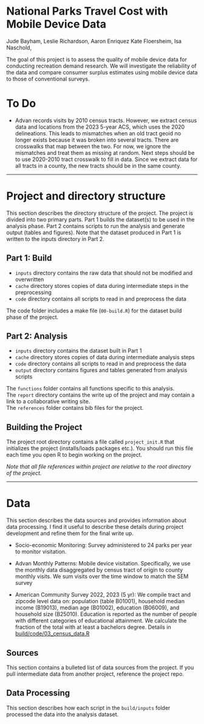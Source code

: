 # National Parks Travel Cost with Mobile Device Data

Jude Bayham, Leslie Richardson, Aaron Enriquez Kate Floersheim, Isa Naschold,

The goal of this project is to assess the quality of mobile device data for conducting recreation demand research. We will investigate the reliability of the data and compare consumer surplus estimates using mobile device data to those of conventional surveys.

# To Do 

- Advan records visits by 2010 census tracts. However, we extract census data and locations from the 2023 5-year ACS, which uses the 2020 delineations. This leads to mismatches when an old tract geoid no longer exists because it was broken into several tracts. There are crosswalks that map between the two. For now, we ignore the mismatches and treat them as missing at random. Next steps should be to use 2020-2010 tract crosswalk to fill in data. Since we extract data for all tracts in a county, the new tracts should be in the same county.

********************************************

# Project and directory structure

This section describes the directory structure of the project.  The project is divided into two primary parts.  Part 1 builds the dataset(s) to be used in the analysis phase.  Part 2 contains scripts to run the analysis and generate output (tables and figures).  Note that the dataset produced in Part 1 is written to the inputs directory in Part 2.

## Part 1: Build

- `inputs` directory contains the raw data that should not be modified and overwritten
- `cache` directory stores copies of data during intermediate steps in the preprocessing   
- `code` directory contains all scripts to read in and preprocess the data  

The code folder includes a make file (`00-build.R`) for the dataset build phase of the project.

## Part 2: Analysis

- `inputs` directory contains the dataset built in Part 1
- `cache` directory stores copies of data during intermediate analysis steps     
- `code` directory contains all scripts to read in and preprocess the data   
- `output` directory contains figures and tables generated from analysis scripts

The `functions` folder contains all functions specific to this analysis.  
The `report` directory contains the write up of the project and may contain a link to a collaborative writing site.  
The `references` folder contains bib files for the project.

## Building the Project

The project root directory contains a file called `project_init.R` that initializes the project (installs/loads packages etc.).  You should run this file each time you open R to begin working on the project.  

*Note that all file references within project are relative to the root directory of the project.*

********************************************

# Data

This section describes the data sources and provides information about data processing.  I find it useful to describe these details during project development and refine them for the final write up.

- Socio-economic Monitoring: Survey administered to 24 parks per year to monitor visitation.

- Advan Monthly Patterns: Mobile device visitation. Specifically, we use the monthly data disaggregated by census tract of origin to county monthly visits. We sum visits over the time window to match the SEM survey

- American Community Survey 2022, 2023 (5 yr): We compile tract and zipcode level data on: population (table B01001), household median income (B19013), median age (B01002), education (B06009), and household size (B25010). Education is reported as the number of people with different categories of educational attainment. We calculate the fraction of the total with at least a bachelors degree. Details in [build/code/03_census_data.R](build/code/03_census_data.R)  

## Sources

This section contains a bulleted list of data sources from the project.  If you pull intermediate data from another project, reference the project repo.

## Data Processing

This section describes how each script in the `build/inputs` folder processed the data into the analysis dataset.